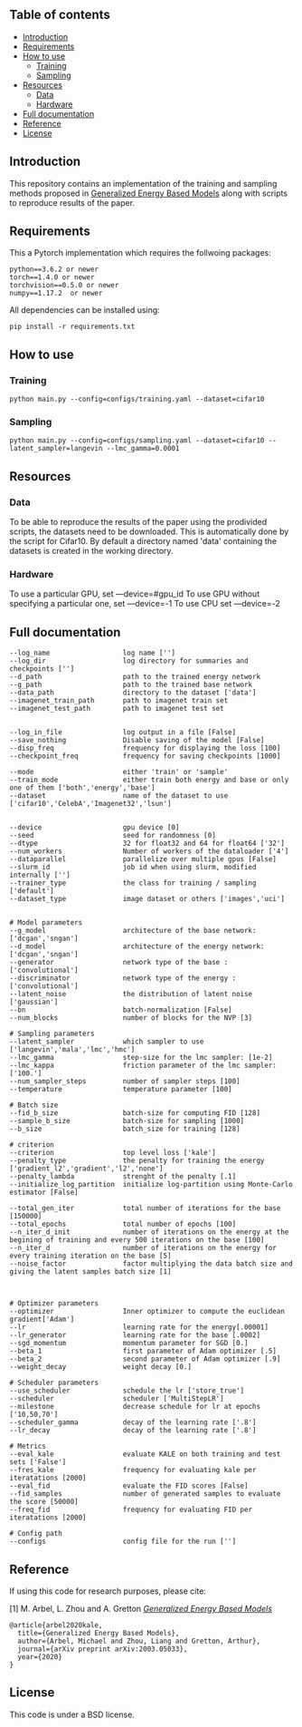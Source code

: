 ## Table of contents

* [Introduction](#introduction)
* [Requirements](#requirements)
* [How to use](#how-to-use)
   * [Training](#cifar10)
   * [Sampling](#cifar100)
* [Resources](#resources)
   * [Data](#data)
   * [Hardware](#hardware)
* [Full documentation](#full-documentation)
* [Reference](#reference)
* [License](#license)

## Introduction

This repository contains an implementation of the training and sampling methods proposed in [Generalized Energy Based Models](https://arxiv.org/abs/2003.05033) along with scripts to reproduce results of the paper.


## Requirements


This a Pytorch implementation which requires the follwoing packages:

```
python==3.6.2 or newer
torch==1.4.0 or newer
torchvision==0.5.0 or newer
numpy==1.17.2  or newer
```

All dependencies can be installed using:

```
pip install -r requirements.txt
```




## How to use


### Training
```
python main.py --config=configs/training.yaml --dataset=cifar10
```

### Sampling

```
python main.py --config=configs/sampling.yaml --dataset=cifar10 --latent_sampler=langevin --lmc_gamma=0.0001
```




## Resources

### Data

To be able to reproduce the results of the paper using the prodivided scripts, the datasets need to be downloaded. This is automatically done by the script for Cifar10. By default a directory named 'data' containing the datasets is created in the working directory. 


### Hardware

To use a particular GPU, set —device=#gpu_id
To use GPU without specifying a particular one, set —device=-1
To use CPU set —device=-2


## Full documentation

```
--log_name 					log name ['']
--log_dir 					log directory for summaries and checkpoints ['']
--d_path 					path to the trained energy network
--g_path 					path to the trained base network
--data_path 				directory to the dataset ['data']
--imagenet_train_path 		path to imagenet train set
--imagenet_test_path 		path to imagenet test set


--log_in_file 				log output in a file [False]
--save_nothing 				Disable saving of the model [False]
--disp_freq 				frequency for displaying the loss [100]
--checkpoint_freq 			frequency for saving checkpoints [1000]

--mode 						either 'train' or 'sample' 
--train_mode				either train both energy and base or only one of them ['both','energy','base']
--dataset 					name of the dataset to use  ['cifar10','CelebA','Imagenet32','lsun']


--device 					gpu device [0]
--seed 						seed for randomness [0]
--dtype 					32 for float32 and 64 for float64 ['32']
--num_workers 				Number of workers of the dataloader ['4']
--dataparallel 				parallelize over multiple gpus [False]
--slurm_id 					job id when using slurm, modified internally ['']
--trainer_type 				the class for training / sampling ['default']
--dataset_type 				image dataset or others ['images','uci']


# Model parameters
--g_model 					architecture of the base network: ['dcgan','sngan']
--d_model 					architecture of the energy network: ['dcgan','sngan']
--generator 				network type of the base : ['convolutional']
--discriminator 			network type of the energy : ['convolutional']
--latent_noise 				the distribution of latent noise ['gaussian']
--bn 						batch-normalization [False]
--num_blocks 				number of blocks for the NVP [3]

# Sampling parameters
--latent_sampler 			which sampler to use ['langevin','mala','lmc','hmc']
--lmc_gamma 				step-size for the lmc sampler: [1e-2]
--lmc_kappa 				friction parameter of the lmc sampler: ['100.']
--num_sampler_steps 		number of sampler steps [100]
--temperature 				temperature parameter [100]

# Batch size
--fid_b_size 				batch-size for computing FID [128]
--sample_b_size 			batch-size for sampling [1000]
--b_size 					batch_size for training [128]

# criterion
--criterion 				top level loss ['kale']
--penalty_type 				the penalty for training the energy ['gradient_l2','gradient','l2','none']
--penalty_lambda 			strenght of the penalty [.1]
--initialize_log_partition 	initialize log-partition using Monte-Carlo estimator [False]

--total_gen_iter 			total number of iterations for the base [150000]
--total_epochs 				total number of epochs [100]
--n_iter_d_init 			number of iterations on the energy at the begining of training and every 500 iterations on the base [100]
--n_iter_d 					number of iterations on the energy for every training iteration on the base [5]
--noise_factor 				factor multiplying the data batch size and giving the latent samples batch size [1]



# Optimizer parameters
--optimizer 				Inner optimizer to compute the euclidean gradient['Adam']
--lr 						learning rate for the energy[.00001]
--lr_generator 				learning rate for the base [.0002]
--sgd_momentum 				momentum parameter for SGD [0.]
--beta_1 					first parameter of Adam optimizer [.5]
--beta_2 					second parameter of Adam optimizer [.9]
--weight_decay 				weight decay [0.]

# Scheduler parameters 
--use_scheduler 			schedule the lr ['store_true']
--scheduler 				scheduler ['MultiStepLR']
--milestone 				decrease schedule for lr at epochs  ['10,50,70']
--scheduler_gamma 			decay of the learning rate ['.8']
--lr_decay 					decay of the learning rate ['.8']

# Metrics
--eval_kale 				evaluate KALE on both training and test sets ['False']
--fres_kale 				frequency for evaluating kale per iteratations [2000]
--eval_fid 					evaluate the FID scores [False]
--fid_samples 				number of generated samples to evaluate the score [50000]
--freq_fid 					frequency for evaluating FID per iteratations [2000]

# Config path
--configs 					config file for the run ['']
```

## Reference

If using this code for research purposes, please cite:

[1] M. Arbel, L. Zhou and A. Gretton [*Generalized Energy Based Models*](https://arxiv.org/abs/2003.05033)

```
@article{arbel2020kale,
  title={Generalized Energy Based Models},
  author={Arbel, Michael and Zhou, Liang and Gretton, Arthur},
  journal={arXiv preprint arXiv:2003.05033},
  year={2020}
}
```


## License 

This code is under a BSD license.
